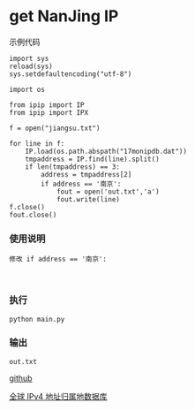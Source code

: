 # get NanJing IP

示例代码

	import sys
	reload(sys)
	sys.setdefaultencoding("utf-8")

	import os

	from ipip import IP
	from ipip import IPX

	f = open("jiangsu.txt")

	for line in f:	
		IP.load(os.path.abspath("17monipdb.dat"))
		tmpaddress = IP.find(line).split()
		if len(tmpaddress) == 3:
			address = tmpaddress[2]
			if address == '南京':
				fout = open('out.txt','a') 
				fout.write(line)
	f.close()
	fout.close()


### 使用说明
       
	修改 if address == '南京': 
       
### 执行

	python main.py 
### 输出 

	out.txt 

[github](https://github.com/0neday/) 

[全球 IPv4 地址归属地数据库](http://www.ipip.net/download.html) 
